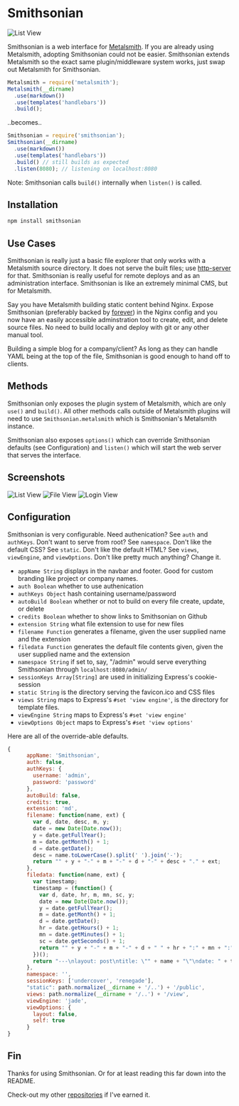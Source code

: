 Smithsonian
===========

![List View](https://raw.github.com/andrejewski/smithsonian/master/screenshots/list-view.png)

Smithsonian is a web interface for [Metalsmith](https://github.com/segmentio/metalsmith). If you are already using Metalsmith, adopting Smithsonian could not be easier. Smithsonian extends Metalsmith so the exact same plugin/middleware system works, just swap out Metalsmith for Smithsonian.

```javascript
Metalsmith = require('metalsmith');
Metalsmith(__dirname)
  .use(markdown())
  .use(templates('handlebars'))
  .build();
```

..becomes..

```javascript
Smithsonian = require('smithsonian');
Smithsonian(__dirname)
  .use(markdown())
  .use(templates('handlebars'))
  .build() // still builds as expected
  .listen(8080); // listening on localhost:8080
```

Note: Smithsonian calls `build()` internally when `listen()` is called.

## Installation

```bash
npm install smithsonian
```

## Use Cases

Smithsonian is really just a basic file explorer that only works with a Metalsmith source directory. It does not serve the built files; use [http-server](https://github.com/nodeapps/http-server) for that. Smithsonian is really useful for remote deploys and as an administration interface. Smithsonian is like an extremely minimal CMS, but for Metalsmith.

Say you have Metalsmith building static content behind Nginx. Expose Smithsonian (preferably backed by [forever](https://github.com/nodejitsu/forever)) in the Nginx config and you now have an easily accessible adminstration tool to create, edit, and delete source files. No need to build locally and deploy with git or any other manual tool.

Building a simple blog for a company/client? As long as they can handle YAML being at the top of the file, Smithsonian is good enough to hand off to clients.

## Methods

Smithsonian only exposes the plugin system of Metalsmith, which are only `use()` and `build()`. All other methods calls outside of Metalsmith plugins will need to use `Smithsonian.metalsmith` which is Smithsonian's Metalsmith instance.

Smithsonian also exposes `options()` which can override Smithsonian defaults (see Configuration) and `listen()` which will start the web server that serves the interface.

## Screenshots

![List View](https://raw.github.com/andrejewski/smithsonian/master/screenshots/list-view.png)
![File View](https://raw.github.com/andrejewski/smithsonian/master/screenshots/file-view.png)
![Login View](https://raw.github.com/andrejewski/smithsonian/master/screenshots/login-view.png)

## Configuration

Smithsonian is very configurable. Need authenication? See `auth` and `authKeys`. Don't want to serve from root? See `namespace`. Don't like the default CSS? See `static`. Don't like the default HTML? See `views`, `viewEngine`, and `viewOptions`. Don't like pretty much anything? Change it.

- `appName String` displays in the navbar and footer. Good for custom branding like project or company names.
- `auth Boolean` whether to use authenication
- `authKeys Object` hash containing username/password
- `autoBuild Boolean` whether or not to build on every file create, update, or delete
- `credits Boolean` whether to show links to Smithsonian on Github
- `extension String` what file extension to use for new files
- `filename Function` generates a filename, given the user supplied name and the extension
- `filedata Function` generates the default file contents given, given the user supplied name and the extension
- `namespace String` if set to, say, "/admin" would serve everything Smithsonian through `localhost:8080/admin/`
- `sessionKeys Array[String]` are used in initializing Express's cookie-session
- `static String` is the directory serving the favicon.ico and CSS files
- `views String` maps to Express's `#set 'view engine'`, is the directory for template files. 
- `viewEngine String` maps to Express's `#set 'view engine'`
- `viewOptions Object` maps to Express's `#set 'view options'`

Here are all of the override-able defaults.

```javascript
{
      appName: 'Smithsonian',
      auth: false,
      authKeys: {
        username: 'admin',
        password: 'password'
      },
      autoBuild: false,
      credits: true,
      extension: 'md',
      filename: function(name, ext) {
        var d, date, desc, m, y;
        date = new Date(Date.now());
        y = date.getFullYear();
        m = date.getMonth() + 1;
        d = date.getDate();
        desc = name.toLowerCase().split(' ').join('-');
        return "" + y + "-" + m + "-" + d + "-" + desc + "." + ext;
      },
      filedata: function(name, ext) {
        var timestamp;
        timestamp = (function() {
          var d, date, hr, m, mn, sc, y;
          date = new Date(Date.now());
          y = date.getFullYear();
          m = date.getMonth() + 1;
          d = date.getDate();
          hr = date.getHours() + 1;
          mn = date.getMinutes() + 1;
          sc = date.getSeconds() + 1;
          return "" + y + "-" + m + "-" + d + " " + hr + ":" + mn + ":" + sc;
        })();
        return "---\nlayout: post\ntitle: \"" + name + "\"\ndate: " + timestamp + "\n---";
      },
      namespace: '',
      sessionKeys: ['undercover', 'renegade'],
      "static": path.normalize(__dirname + '/..') + '/public',
      views: path.normalize(__dirname + '/..') + '/view',
      viewEngine: 'jade',
      viewOptions: {
        layout: false,
        self: true
      }
}
```

## Fin

Thanks for using Smithsonian. Or for at least reading this far down into the README.

Check-out my other [repositories](http://github.com/andrejewski) if I've earned it.


